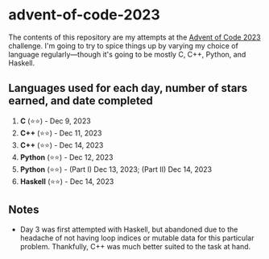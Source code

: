 # advent-of-code-2023
The contents of this repository are my attempts at the [Advent of Code 2023](https://adventofcode.com/2023) challenge. I'm going to try to spice things up by varying my choice of language regularly—though it's going to be mostly C, C++, Python, and Haskell.

## Languages used for each day, number of stars earned, and date completed
1. **C** (⭐⭐) - Dec 9, 2023
2. **C++** (⭐⭐) - Dec 11, 2023
3. **C++** (⭐⭐) - Dec 14, 2023
4. **Python** (⭐⭐) - Dec 12, 2023
5. **Python** (⭐⭐) - (Part I) Dec 13, 2023; (Part II) Dec 14, 2023
6. **Haskell** (⭐⭐) - Dec 14, 2023

## Notes
* Day 3 was first attempted with Haskell, but abandoned due to the headache of not having loop indices or mutable data for this particular problem. Thankfully, C++ was much better suited to the task at hand.
